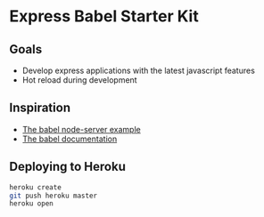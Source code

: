 # Express Babel Starter Kit

## Goals
- Develop express applications with the latest javascript features
- Hot reload during development

## Inspiration
- [The babel node-server example](https://github.com/babel/example-node-server)
- [The babel documentation](http://babeljs.io/docs/plugins/#presets)

## Deploying to Heroku

```bash
heroku create
git push heroku master
heroku open
```